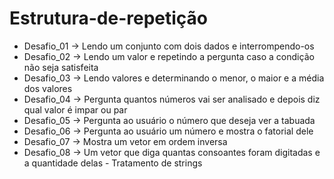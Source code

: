 # Estrutura-de-repetição
 - Desafio_01 -> Lendo um conjunto com dois dados e interrompendo-os
 - Desafio_02 -> Lendo um valor e repetindo a pergunta caso a condição não seja satisfeita
 - Desafio_03 -> Lendo valores e determinando o menor, o maior e a média dos valores
 - Desafio_04 -> Pergunta quantos números vai ser analisado e depois diz qual valor é impar ou par
 - Desafio_05 -> Pergunta ao usuário o número que deseja ver a tabuada
 - Desafio_06 -> Pergunta ao usuário um número e mostra o fatorial dele
 - Desafio_07 -> Mostra um vetor em ordem inversa
 - Desafio_08 -> Um vetor que diga quantas consoantes foram digitadas e a quantidade delas - Tratamento de strings